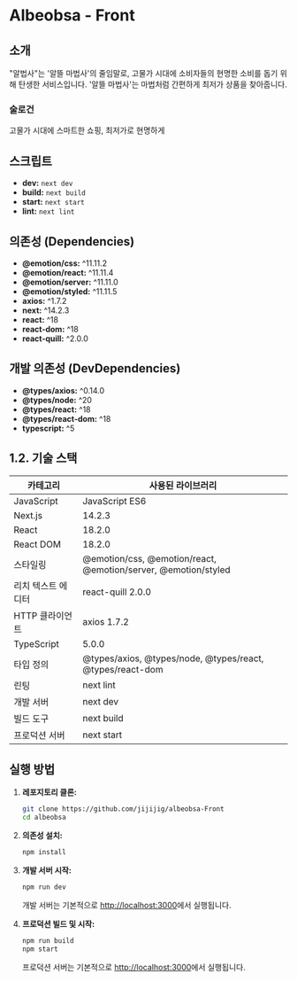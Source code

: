 # Albeobsa - Front

## 소개   
"알법사"는 '알뜰 마법사'의 줄임말로, 고물가 시대에 소비자들의 현명한 소비를 돕기 위해 탄생한 서비스입니다. 
'알뜰 마법사'는 마법처럼 간편하게 최저가 상품을 찾아줍니다.

### 술로건
고물가 시대에 스마트한 쇼핑, 최저가로 현명하게



## 스크립트

- **dev:** `next dev`
- **build:** `next build`
- **start:** `next start`
- **lint:** `next lint`

## 의존성 (Dependencies)

- **@emotion/css:** ^11.11.2
- **@emotion/react:** ^11.11.4
- **@emotion/server:** ^11.11.0
- **@emotion/styled:** ^11.11.5
- **axios:** ^1.7.2
- **next:** ^14.2.3
- **react:** ^18
- **react-dom:** ^18
- **react-quill:** ^2.0.0

## 개발 의존성 (DevDependencies)

- **@types/axios:** ^0.14.0
- **@types/node:** ^20
- **@types/react:** ^18
- **@types/react-dom:** ^18
- **typescript:** ^5

## 1.2. 기술 스택

| 카테고리            | 사용된 라이브러리           |
|---------------------|----------------------------|
| JavaScript          | JavaScript ES6             |
| Next.js             | 14.2.3                     |
| React               | 18.2.0                     |
| React DOM           | 18.2.0                     |
| 스타일링            | @emotion/css, @emotion/react, @emotion/server, @emotion/styled |
| 리치 텍스트 에디터  | react-quill 2.0.0          |
| HTTP 클라이언트     | axios 1.7.2                |
| TypeScript          | 5.0.0                      |
| 타입 정의           | @types/axios, @types/node, @types/react, @types/react-dom |
| 린팅                | next lint                  |
| 개발 서버           | next dev                   |
| 빌드 도구           | next build                 |
| 프로덕션 서버       | next start                 |


## 실행 방법

1. **레포지토리 클론:**
    ```bash
    git clone https://github.com/jijijig/albeobsa-Front
    cd albeobsa
    ```

2. **의존성 설치:**
    ```bash
    npm install
    ```

3. **개발 서버 시작:**
    ```bash
    npm run dev
    ```
    개발 서버는 기본적으로 [http://localhost:3000](http://localhost:3000)에서 실행됩니다.

4. **프로덕션 빌드 및 시작:**
    ```bash
    npm run build
    npm start
    ```
    프로덕션 서버는 기본적으로 [http://localhost:3000](http://localhost:3000)에서 실행됩니다.


